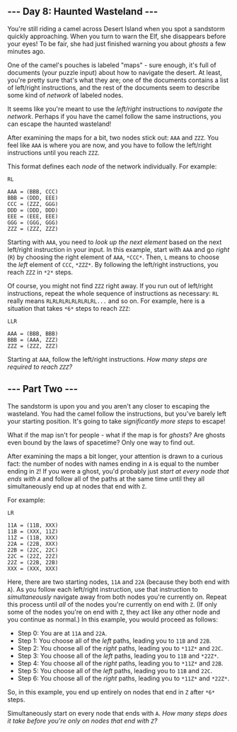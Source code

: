 ## --- Day 8: Haunted Wasteland ---

You're still riding a camel across Desert Island when you spot a sandstorm quickly approaching. When you turn to warn the Elf, she disappears before your eyes! To be fair, she had just finished warning you about *ghosts* a few minutes ago.

One of the camel's pouches is labeled "maps" - sure enough, it's full of documents (your puzzle input) about how to navigate the desert. At least, you're pretty sure that's what they are; one of the documents contains a list of left/right instructions, and the rest of the documents seem to describe some kind of *network* of labeled nodes.

It seems like you're meant to use the *left/right* instructions to *navigate the network*. Perhaps if you have the camel follow the same instructions, you can escape the haunted wasteland!

After examining the maps for a bit, two nodes stick out: `AAA` and `ZZZ`. You feel like `AAA` is where you are now, and you have to follow the left/right instructions until you reach `ZZZ`.

This format defines each *node* of the network individually. For example:

```
RL

AAA = (BBB, CCC)
BBB = (DDD, EEE)
CCC = (ZZZ, GGG)
DDD = (DDD, DDD)
EEE = (EEE, EEE)
GGG = (GGG, GGG)
ZZZ = (ZZZ, ZZZ)
```

Starting with `AAA`, you need to *look up the next element* based on the next left/right instruction in your input. In this example, start with `AAA` and go *right* (`R`) by choosing the right element of `AAA`, `*CCC*`. Then, `L` means to choose the *left* element of `CCC`, `*ZZZ*`. By following the left/right instructions, you reach `ZZZ` in `*2*` steps.

Of course, you might not find `ZZZ` right away. If you run out of left/right instructions, repeat the whole sequence of instructions as necessary: `RL` really means `RLRLRLRLRLRLRLRL...` and so on. For example, here is a situation that takes `*6*` steps to reach `ZZZ`:

```
LLR

AAA = (BBB, BBB)
BBB = (AAA, ZZZ)
ZZZ = (ZZZ, ZZZ)
```

Starting at `AAA`, follow the left/right instructions. *How many steps are required to reach `ZZZ`?*

## --- Part Two ---

The sandstorm is upon you and you aren't any closer to escaping the wasteland. You had the camel follow the instructions, but you've barely left your starting position. It's going to take *significantly more steps* to escape!

What if the map isn't for people - what if the map is for *ghosts*? Are ghosts even bound by the laws of spacetime? Only one way to find out.

After examining the maps a bit longer, your attention is drawn to a curious fact: the number of nodes with names ending in `A` is equal to the number ending in `Z`! If you were a ghost, you'd probably just *start at every node that ends with `A`* and follow all of the paths at the same time until they all simultaneously end up at nodes that end with `Z`.

For example:

```
LR

11A = (11B, XXX)
11B = (XXX, 11Z)
11Z = (11B, XXX)
22A = (22B, XXX)
22B = (22C, 22C)
22C = (22Z, 22Z)
22Z = (22B, 22B)
XXX = (XXX, XXX)
```

Here, there are two starting nodes, `11A` and `22A` (because they both end with `A`). As you follow each left/right instruction, use that instruction to *simultaneously* navigate away from both nodes you're currently on. Repeat this process until *all* of the nodes you're currently on end with `Z`. (If only some of the nodes you're on end with `Z`, they act like any other node and you continue as normal.) In this example, you would proceed as follows:

- Step 0: You are at `11A` and `22A`.
- Step 1: You choose all of the *left* paths, leading you to `11B` and `22B`.
- Step 2: You choose all of the *right* paths, leading you to `*11Z*` and `22C`.
- Step 3: You choose all of the *left* paths, leading you to `11B` and `*22Z*`.
- Step 4: You choose all of the *right* paths, leading you to `*11Z*` and `22B`.
- Step 5: You choose all of the *left* paths, leading you to `11B` and `22C`.
- Step 6: You choose all of the *right* paths, leading you to `*11Z*` and `*22Z*`.

So, in this example, you end up entirely on nodes that end in `Z` after `*6*` steps.

Simultaneously start on every node that ends with `A`. *How many steps does it take before you're only on nodes that end with `Z`?*